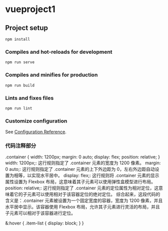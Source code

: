 # vueproject1

## Project setup
```
npm install
```

### Compiles and hot-reloads for development
```
npm run serve
```

### Compiles and minifies for production
```
npm run build
```

### Lints and fixes files
```
npm run lint
```

### Customize configuration
See [Configuration Reference](https://cli.vuejs.org/config/).

### 代码注释部分
.container {
        width: 1200px;
        margin: 0 auto;
        display: flex;
        position: relative;
  }
width: 1200px;: 这行规则指定了 .container 元素的宽度为 1200 像素。
margin: 0 auto;: 这行规则指定了 .container 元素的上下外边距为 0，左右外边距自动设置为相等，以实现水平居中。
display: flex;: 这行规则将 .container 元素的显示属性设置为 Flexbox 布局，这意味着其子元素可以使用弹性盒模型进行布局。
position: relative;: 这行规则指定了 .container 元素的定位属性为相对定位，这意味着它的子元素可以使用相对于该容器定位的绝对定位。
综合起来，这段代码的含义是：.container 元素被设置为一个固定宽度的容器，宽度为 1200 像素，并且水平居中显示。该容器使用 Flexbox 布局，允许其子元素进行灵活的布局，并且子元素可以相对于该容器进行定位。

 &:hover {
    .item-list {
        display: block;
    }
}

